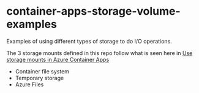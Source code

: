 # container-apps-storage-volume-examples
Examples of using different types of storage to do I/O operations.

The 3 storage mounts defined in this repo follow what is seen here in [Use storage mounts in Azure Container Apps](https://learn.microsoft.com/en-us/azure/container-apps/storage-mounts?pivots=aca-cli)

- Container file system
- Temporary storage
- Azure Files
